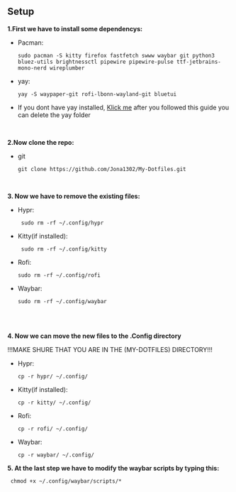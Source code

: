 ## Setup ##

**1.First we have to install some dependencys:**

- Pacman:

      sudo pacman -S kitty firefox fastfetch swww waybar git python3 bluez-utils brightnessctl pipewire pipewire-pulse ttf-jetbrains-mono-nerd wireplumber

 - yay:

       yay -S waypaper-git rofi-lbonn-wayland-git bluetui
* If you dont have yay installed, [Klick me](https://github.com/Jguer/yay) after you followed this guide you can delete the yay folder

<br/>

**2.Now clone the repo:**

 - git
    
       git clone https://github.com/Jona1302/My-Dotfiles.git

<br>

**3. Now we have to remove the existing files:**

 - Hypr:
 
        sudo rm -rf ~/.config/hypr 

 - Kitty(if installed):
 
        sudo rm -rf ~/.config/kitty

  - Rofi:
 
        sudo rm -rf ~/.config/rofi

  - Waybar:

        sudo rm -rf ~/.config/waybar

<br>
<br>

**4. Now we can move the new files to the .Config directory**

!!!MAKE SHURE THAT YOU ARE IN THE (MY-DOTFILES) DIRECTORY!!!

- Hypr:
 
      cp -r hypr/ ~/.config/
  
- Kitty(if installed):
 
      cp -r kitty/ ~/.config/

- Rofi:
 
      cp -r rofi/ ~/.config/

- Waybar:

      cp -r waybar/ ~/.config/

**5. At the last step we have to modify the waybar scripts by typing this:**

     chmod +x ~/.config/waybar/scripts/*
